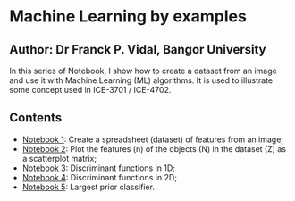 # Machine Learning by examples

## Author: Dr Franck P. Vidal, Bangor University

In this series of Notebook, I show how to create a dataset from an image and use it with Machine Learning (ML) algorithms. It is used to illustrate some concept used in ICE-3701 / ICE-4702.

## Contents

- [Notebook 1](1-create_dataset.ipynb): Create a spreadsheet (dataset) of features from an image;
- [Notebook 2](2-plot_dataset.ipynb): Plot the features (n) of the objects (N) in the dataset (Z) as a scatterplot matrix;
- [Notebook 3](3-1D_discriminant_functions.ipynb): Discriminant functions in 1D;
- [Notebook 4](4-2D_discriminant_function.ipynb): Discriminant functions in 2D;
- [Notebook 5](5-ZeroR_classifier.ipynb): Largest prior classifier.


             
              
